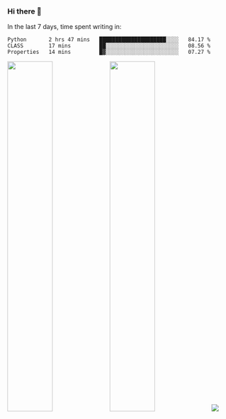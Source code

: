 ### Hi there 👋

In the last 7 days, time spent writing in:

<!--START_SECTION:waka-->

```text
Python       2 hrs 47 mins   █████████████████████░░░░   84.17 %
CLASS        17 mins         ██░░░░░░░░░░░░░░░░░░░░░░░   08.56 %
Properties   14 mins         █▓░░░░░░░░░░░░░░░░░░░░░░░   07.27 %
```

<!--END_SECTION:waka-->

<img src="https://wakatime.com/share/@jimtje/5d0c92de-08f8-4a72-8f2f-6a9693d1e318.svg" width=45% height=45%> <img src="https://wakatime.com/share/@jimtje/501498ae-bda5-4da7-a89d-b40bcdd5556d.svg" width=45% height=45%>
![](https://hit.yhype.me/github/profile?user_id=43537315)
